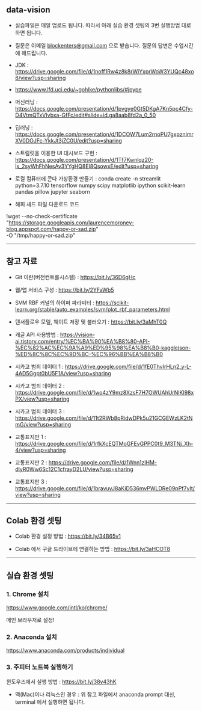## data-vision

- 실습파일은 매일 업로드 됩니다. 따라서 아래 실습 환경 셋팅의 3번 실행방법 대로 하면 됩니다. 

- 질문은 이메일  blockenters@gmail.com 으로 받습니다. 질문의 답변은 수업시간에 해드립니다. 

- JDK : https://drive.google.com/file/d/1noff1Rw4z8k8rWiYxprWoW3YUQc48xo8/view?usp=sharing

- https://www.lfd.uci.edu/~gohlke/pythonlibs/#jpype

- 머신러닝 : https://docs.google.com/presentation/d/1pvgye0Gt5DKgA7Kn5pc4Cfy-D4VtmQTxVIvbxa-GfFc/edit#slide=id.ga8aab8fd2a_0_50

- 딥러닝 : https://docs.google.com/presentation/d/1DCOW7Lum2rnoPU7gxpznimrXV0DOJFc-YkkJt3jZC0U/edit?usp=sharing

- 스트림릿을 이용한 UI 대시보드 구현 : https://docs.google.com/presentation/d/1Tf7Kwnlqz20-ls_2syWhFhNesAv3YYgHQ8El8QsowxE/edit?usp=sharing

- 로컬 컴퓨터에 콘다 가상환경 만들기 : conda create -n streamlit python=3.7.10 tensorflow numpy scipy matplotlib ipython scikit-learn pandas pillow jupyter seaborn

- 해피 새드 파일 다운로드 코드 

!wget --no-check-certificate \
    "https://storage.googleapis.com/laurencemoroney-blog.appspot.com/happy-or-sad.zip" \
    -O "/tmp/happy-or-sad.zip"

---

## 참고 자료

- Git 이란(버전컨트롤시스템) : https://bit.ly/36D6gHc

- 웹/앱 서비스 구성 : https://bit.ly/2YFaWb5

- SVM RBF 커널의 하이퍼 파라미터 : https://scikit-learn.org/stable/auto_examples/svm/plot_rbf_parameters.html

- 텐서플로우 모델, 웨이트 저장 및 불러오기 : https://bit.ly/3aMhT0Q

- 캐글 API 사용방법 : https://vision-ai.tistory.com/entry/%EC%BA%90%EA%B8%80-API-%EC%82%AC%EC%9A%A9%ED%95%98%EA%B8%B0-kagglejson-%ED%8C%8C%EC%9D%BC-%EC%96%BB%EA%B8%B0

- 시카고 범죄 데이터 1 : https://drive.google.com/file/d/1fE0ThvIrHLn2_y-L-4AD5Ggpt0bU5F1A/view?usp=sharing

- 시카고 범죄 데이터 2 : https://drive.google.com/file/d/1wo4zY9mz8XzsF7H7OWUAhUrNlKI98xPX/view?usp=sharing

- 시카고 범죄 데이터 3 : https://drive.google.com/file/d/11t2RWb8pRidwDPk5u21GCGEWzLK2tNmG/view?usp=sharing

- 교통표지판 1 : https://drive.google.com/file/d/1rfkXcEQTMoGFEvGPPC0t9_M3TNj_Xh-4/view?usp=sharing

- 교통표지판 2 : https://drive.google.com/file/d/1Wnn1zlHM-dlyR0Ww6Sc12C1cfrayD2LU/view?usp=sharing

- 교통표지판 3 : https://drive.google.com/file/d/1bravuyJ8aKiD536mvPWLDRe09pPf7vIt/view?usp=sharing

---

## Colab 환경 셋팅

- Colab 환경 설정 방법 : https://bit.ly/34B65v1 

- Colab 에서 구글 드라이브에 연결하는 방법 : https://bit.ly/3aHCOT8

---

## 실습 환경 셋팅 

### 1. Chrome 설치 

https://www.google.com/intl/ko/chrome/

메인 브라우저로 설정!

### 2. Anaconda 설치

https://www.anaconda.com/products/individual

### 3. 주피터 노트북 실행하기 

윈도우즈에서 실행 방법 : https://bit.ly/38y43hK

- 맥(Mac)이나 리눅스인 경우 : 위 참고 파일에서 anaconda prompt 대신, terminal 에서 실행하면 됩니다.


